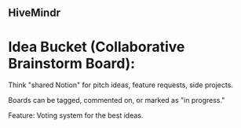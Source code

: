 ## HiveMindr

# Idea Bucket (Collaborative Brainstorm Board): 

Think "shared Notion" for pitch ideas, feature requests, side projects.

Boards can be tagged, commented on, or marked as "in progress."

Feature: Voting system for the best ideas.
